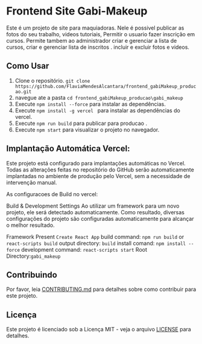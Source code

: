 # Frontend Site Gabi-Makeup

Este é um projeto de site para maquiadoras.
Nele é possivel publicar as fotos do seu trabalho, videos tutoriais, 
Permitir o usuario fazer inscrição em cursos. Permite tambem ao administrador criar e  gerenciar a lista de cursos, criar e gerenciar lista de inscritos . incluir e excluir fotos e videos.

## Como Usar

1. Clone o repositório. 
    `git clone https://github.com/FlaviaMendesAlcantara/frontend_gabiMakeup_producao.git`
2. navegue ate a pasta  `cd frontend_gabiMakeup_producao\gabi_makeup` 
3. Execute `npm install --force` para instalar as dependências.
4. Execute `npm install -g vercel ` para instalar as dependências do vercel.
5. Execute `npm run build` para publicar para producao .
6. Execute `npm start` para visualizar o projeto no navegador.

Implantação Automática Vercel:
------------------------

Este projeto está configurado para implantações automáticas no Vercel. Todas as alterações feitas no repositório do GitHub serão automaticamente implantadas no ambiente de produção pelo Vercel, sem a necessidade de intervenção manual.

As configuracoes de Build no vercel:

Build & Development Settings
Ao utilizar um framework para um novo projeto, ele será detectado automaticamente. Como resultado, diversas configurações do projeto são configuradas automaticamente para alcançar o melhor resultado. 

Framework Present `Create React App`
build command: `npm run build` or `react-scripts build`
output directory: `build`
install comand: `npm install --force`
development command: `react-scripts start`
Root Directory:`gabi_makeup`



## Contribuindo

Por favor, leia [CONTRIBUTING.md](CONTRIBUTING.md) para detalhes sobre como contribuir para este projeto.

## Licença

Este projeto é licenciado sob a Licença MIT - veja o arquivo [LICENSE](LICENSE) para detalhes.
